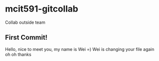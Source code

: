 # mcit591-gitcollab
Collab outside team

## First Commit!
Hello, nice to meet you, my name is Wei =)
Wei is changing your file again
oh oh thanks

